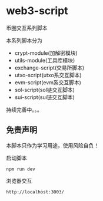 # web3-script

币圈交互系列脚本

本系列脚本分为 
- crypt-module(加解密模块)
- utils-module(工具库模块)
- exchange-script(交易所脚本)
- utxo-script(utxo系交互脚本)
- evm-script(evm系交互脚本)
- sol-script(sol链交互脚本)
- sui-script(sui链交互脚本)

持续完善中。。。

## 免责声明

本脚本只作为学习用途，使用风险自负！

启动脚本
```
npm run dev
```

浏览器交互
```
http://localhost:3003/
```
